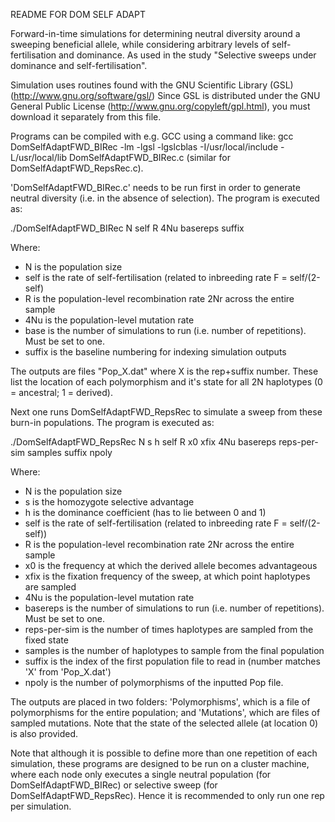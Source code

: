 README FOR DOM SELF ADAPT

Forward-in-time simulations for determining neutral diversity around a sweeping beneficial allele, while considering arbitrary levels of self-fertilisation and dominance. As used in the study "Selective sweeps under dominance and self-fertilisation".

Simulation uses routines found with the GNU Scientific Library (GSL) (http://www.gnu.org/software/gsl/) Since GSL is distributed under the GNU General Public License (http://www.gnu.org/copyleft/gpl.html), you must download it separately from this file.

Programs can be compiled with e.g. GCC using a command like: gcc DomSelfAdaptFWD_BIRec -lm -lgsl -lgslcblas -I/usr/local/include -L/usr/local/lib DomSelfAdaptFWD_BIRec.c (similar for DomSelfAdaptFWD_RepsRec.c).

'DomSelfAdaptFWD_BIRec.c' needs to be run first in order to generate neutral diversity (i.e. in the absence of selection). The program is executed as:

./DomSelfAdaptFWD_BIRec N self R 4Nu basereps suffix

Where:
- N is the population size
- self is the rate of self-fertilisation (related to inbreeding rate F = self/(2-self)
- R is the population-level recombination rate 2Nr across the entire sample
- 4Nu is the population-level mutation rate
- base is the number of simulations to run (i.e. number of repetitions). Must be set to one.
- suffix is the baseline numbering for indexing simulation outputs

The outputs are files "Pop_X.dat" where X is the rep+suffix number. These list the location of each polymorphism and it's state for all 2N haplotypes (0 = ancestral; 1 = derived).

Next one runs DomSelfAdaptFWD_RepsRec to simulate a sweep from these burn-in populations. The program is executed as:

./DomSelfAdaptFWD_RepsRec N s h self R x0 xfix 4Nu basereps reps-per-sim samples suffix npoly

Where:
- N is the population size
- s is the homozygote selective advantage
- h is the dominance coefficient (has to lie between 0 and 1)
- self is the rate of self-fertilisation (related to inbreeding rate F = self/(2-self))
- R is the population-level recombination rate 2Nr across the entire sample
- x0 is the frequency at which the derived allele becomes advantageous
- xfix is the fixation frequency of the sweep, at which point haplotypes are sampled
- 4Nu is the population-level mutation rate
- basereps is the number of simulations to run (i.e. number of repetitions). Must be set to one.
- reps-per-sim is the number of times haplotypes are sampled from the fixed state
- samples is the number of haplotypes to sample from the final population
- suffix is the index of the first population file to read in (number matches 'X' from 'Pop_X.dat')
- npoly is the number of polymorphisms of the inputted Pop file.

The outputs are placed in two folders: 'Polymorphisms', which is a file of polymorphisms for the entire population; and 'Mutations', which are files of sampled mutations. Note that the state of the selected allele (at location 0) is also provided.

Note that although it is possible to define more than one repetition of each simulation, these programs are designed to be run on a cluster machine, where each node only executes a single neutral population (for DomSelfAdaptFWD_BIRec) or selective sweep (for DomSelfAdaptFWD_RepsRec). Hence it is recommended to only run one rep per simulation.